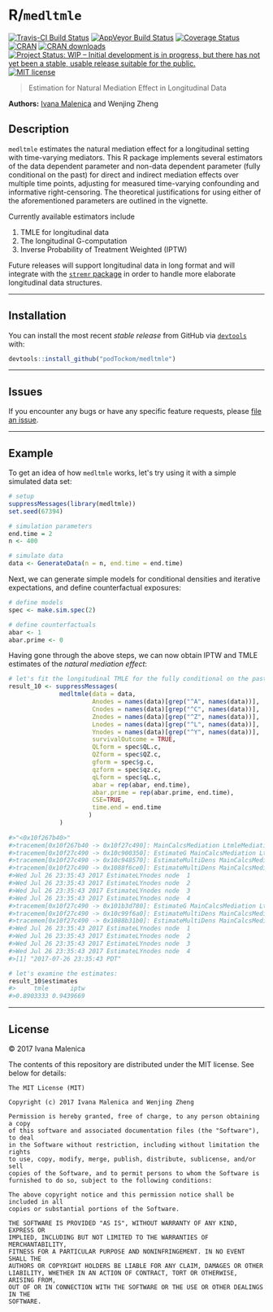 
<!-- README.md is generated from README.Rmd. Please edit that file -->
R/`medltmle`
============

[![Travis-CI Build Status](https://travis-ci.org/podTockom/medltmle.svg?branch=master)](https://travis-ci.org/podTockom/medltmle) [![AppVeyor Build Status](https://ci.appveyor.com/api/projects/status/github/podTockom/medltmle?branch=master&svg=true)](https://ci.appveyor.com/project/podTockom/medltmle) [![Coverage Status](https://img.shields.io/codecov/c/github/podTockom/medltmle/master.svg)](https://codecov.io/github/podTockom/medltmle?branch=master) [![CRAN](http://www.r-pkg.org/badges/version/medltmle)](http://www.r-pkg.org/pkg/medltmle) [![CRAN downloads](https://cranlogs.r-pkg.org/badges/medltmle)](https://CRAN.R-project.org/package=medltmle) [![Project Status: WIP – Initial development is in progress, but there has not yet been a stable, usable release suitable for the public.](http://www.repostatus.org/badges/latest/wip.svg)](http://www.repostatus.org/#wip) [![MIT license](http://img.shields.io/badge/license-MIT-brightgreen.svg)](http://opensource.org/licenses/MIT)

> Estimation for Natural Mediation Effect in Longitudinal Data

**Authors:** [Ivana Malenica](https://github.com/podTockom) and Wenjing Zheng

Description
-----------

`medltmle` estimates the natural mediation effect for a longitudinal setting with time-varying mediators. This R package implements several estimators of the data dependent parameter and non-data dependent parameter (fully conditional on the past) for direct and indirect mediation effects over multiple time points, adjusting for measured time-varying confounding and informative right-censoring. The theoretical justifications for using either of the aforementioned parameters are outlined in the vignette.

Currently available estimators include

1.  TMLE for longitudinal data
2.  The longitudinal G-computation
3.  Inverse Probability of Treatment Weighted (IPTW)

Future releases will support longitudinal data in long format and will integrate with the [`stremr` package](https://github.com/osofr/stremr) in order to handle more elaborate longitudinal data structures.

------------------------------------------------------------------------

Installation
------------

You can install the most recent *stable release* from GitHub via [`devtools`](https://www.rstudio.com/products/rpackages/devtools/) with:

``` r
devtools::install_github("podTockom/medltmle")
```

------------------------------------------------------------------------

Issues
------

If you encounter any bugs or have any specific feature requests, please [file an issue](https://github.com/podTockom/medltmle/issues).

------------------------------------------------------------------------

Example
-------

To get an idea of how `medltmle` works, let's try using it with a simple simulated data set:

``` r
# setup
suppressMessages(library(medltmle))
set.seed(67394)

# simulation parameters
end.time = 2
n <- 400

# simulate data
data <- GenerateData(n = n, end.time = end.time)
```

Next, we can generate simple models for conditional densities and iterative expectations, and define counterfactual exposures:

``` r
# define models
spec <- make.sim.spec(2)

# define counterfactuals
abar <- 1
abar.prime <- 0
```

Having gone through the above steps, we can now obtain IPTW and TMLE estimates of the *natural mediation effect*:

``` r
# let's fit the longitudinal TMLE for the fully conditional on the past mediation parameter:
result_10 <- suppressMessages(
              medltmle(data = data,
                       Anodes = names(data)[grep("^A", names(data))],
                       Cnodes = names(data)[grep("^C", names(data))],
                       Znodes = names(data)[grep("^Z", names(data))],
                       Lnodes = names(data)[grep("^L", names(data))],
                       Ynodes = names(data)[grep("^Y", names(data))],
                       survivalOutcome = TRUE,
                       QLform = spec$QL.c,
                       QZform = spec$QZ.c,
                       gform = spec$g.c,
                       qzform = spec$qz.c,
                       qLform = spec$qL.c,
                       abar = rep(abar, end.time),
                       abar.prime = rep(abar.prime, end.time),
                       CSE=TRUE,
                       time.end = end.time
                      )
              )
              
#>"<0x10f267b40>"
#>tracemem[0x10f267b40 -> 0x10f27c490]: MainCalcsMediation LtmleMediationMSMFromInputs ltmleMediation medltmle #>withCallingHandlers suppressMessages 
#>tracemem[0x10f27c490 -> 0x10c900350]: EstimateG MainCalcsMediation LtmleMediationMSMFromInputs ltmleMediation #>medltmle withCallingHandlers suppressMessages 
#>tracemem[0x10f27c490 -> 0x10c948570]: EstimateMultiDens MainCalcsMediation LtmleMediationMSMFromInputs #>ltmleMediation medltmle withCallingHandlers suppressMessages 
#>tracemem[0x10f27c490 -> 0x1088f6ce0]: EstimateMultiDens MainCalcsMediation LtmleMediationMSMFromInputs #>ltmleMediation medltmle withCallingHandlers suppressMessages 
#>Wed Jul 26 23:35:43 2017 EstimateLYnodes node  1 
#>Wed Jul 26 23:35:43 2017 EstimateLYnodes node  2 
#>Wed Jul 26 23:35:43 2017 EstimateLYnodes node  3 
#>Wed Jul 26 23:35:43 2017 EstimateLYnodes node  4 
#>tracemem[0x10f27c490 -> 0x101b3d780]: EstimateG MainCalcsMediation LtmleMediationMSMFromInputs ltmleMediation #>medltmle withCallingHandlers suppressMessages 
#>tracemem[0x10f27c490 -> 0x10c99f6a0]: EstimateMultiDens MainCalcsMediation LtmleMediationMSMFromInputs #>ltmleMediation medltmle withCallingHandlers suppressMessages 
#>tracemem[0x10f27c490 -> 0x1088b31b0]: EstimateMultiDens MainCalcsMediation LtmleMediationMSMFromInputs #>ltmleMediation medltmle withCallingHandlers suppressMessages 
#>Wed Jul 26 23:35:43 2017 EstimateLYnodes node  1 
#>Wed Jul 26 23:35:43 2017 EstimateLYnodes node  2 
#>Wed Jul 26 23:35:43 2017 EstimateLYnodes node  3 
#>Wed Jul 26 23:35:43 2017 EstimateLYnodes node  4 
#>[1] "2017-07-26 23:35:43 PDT"

# let's examine the estimates:
result_10$estimates
#>     tmle      iptw 
#>0.8903333 0.9439669
```

------------------------------------------------------------------------

License
-------

© 2017 Ivana Malenica

The contents of this repository are distributed under the MIT license. See below for details:

    The MIT License (MIT)

    Copyright (c) 2017 Ivana Malenica and Wenjing Zheng

    Permission is hereby granted, free of charge, to any person obtaining a copy
    of this software and associated documentation files (the "Software"), to deal
    in the Software without restriction, including without limitation the rights
    to use, copy, modify, merge, publish, distribute, sublicense, and/or sell
    copies of the Software, and to permit persons to whom the Software is
    furnished to do so, subject to the following conditions:

    The above copyright notice and this permission notice shall be included in all
    copies or substantial portions of the Software.

    THE SOFTWARE IS PROVIDED "AS IS", WITHOUT WARRANTY OF ANY KIND, EXPRESS OR
    IMPLIED, INCLUDING BUT NOT LIMITED TO THE WARRANTIES OF MERCHANTABILITY,
    FITNESS FOR A PARTICULAR PURPOSE AND NONINFRINGEMENT. IN NO EVENT SHALL THE
    AUTHORS OR COPYRIGHT HOLDERS BE LIABLE FOR ANY CLAIM, DAMAGES OR OTHER
    LIABILITY, WHETHER IN AN ACTION OF CONTRACT, TORT OR OTHERWISE, ARISING FROM,
    OUT OF OR IN CONNECTION WITH THE SOFTWARE OR THE USE OR OTHER DEALINGS IN THE
    SOFTWARE.
